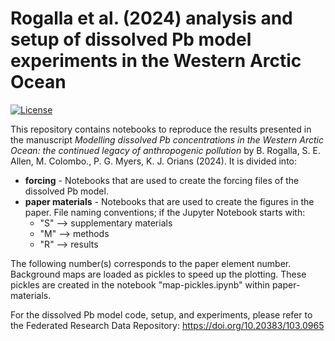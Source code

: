 # Rogalla et al. (2024) analysis and setup of dissolved Pb model experiments in the Western Arctic Ocean
[![License](https://img.shields.io/badge/License-Apache_2.0-blue.svg)](https://opensource.org/licenses/Apache-2.0)

This repository contains notebooks to reproduce the results presented in the manuscript *Modelling dissolved Pb concentrations in the Western Arctic Ocean: the continued legacy of anthropogenic pollution* by B. Rogalla, S. E. Allen, M. Colombo., P. G. Myers, K. J. Orians (2024). It is divided into:

* **forcing** - Notebooks that are used to create the forcing files of the dissolved Pb model.
* **paper materials** - Notebooks that are used to create the figures in the paper. File naming conventions; if the Jupyter Notebook starts with:
  - "S" --> supplementary materials
  - "M" --> methods
  - "R" --> results
  
The following number(s) corresponds to the paper element number. Background maps are loaded as pickles to speed up the plotting. These pickles are created in the notebook "map-pickles.ipynb" within paper-materials.  

For the dissolved Pb model code, setup, and experiments, please refer to the Federated Research Data Repository: https://doi.org/10.20383/103.0965
